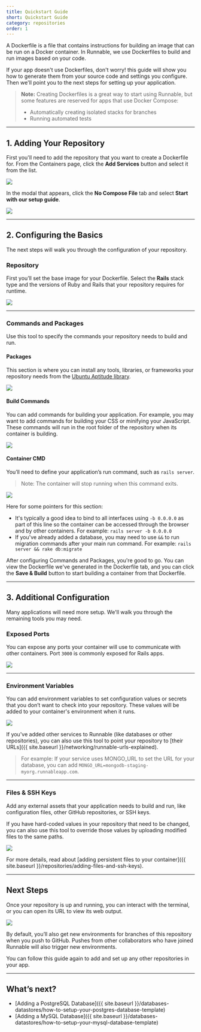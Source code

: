```yaml
---
title: Quickstart Guide
short: Quickstart Guide
category: repositories
order: 1
---
```


A Dockerfile is a file that contains instructions for building an image that can be run on a Docker container. In Runnable, we use Dockerfiles to build and run images based on your code.

If your app doesn't use Dockerfiles, don't worry! this guide will show you how to generate them from your source code and settings you configure. Then we'll point you to the next steps for setting up your application.

> **Note:** Creating Dockerfiles is a great way to start using Runnable, but some features are reserved for apps that use Docker Compose:
>
> - Automatically creating isolated stacks for branches
> - Running automated tests

---

## 1. Adding Your Repository

First you'll need to add the repository that you want to create a Dockerfile for. From the Containers page, click the **Add Services** button and select it from the list.

![](images/ss-add-service.png)

In the modal that appears, click the **No Compose File** tab and select **Start with our setup guide**.

![](images/ss-setup-guide.png)

---

## 2. Configuring the Basics

The next steps will walk you through the configuration of your repository.

### Repository

First you’ll set the base image for your Dockerfile. Select the **Rails**<!-- **Python** **Node.js**  **PHP** --> stack type and the versions of Ruby and Rails<!-- **version of Python** **version of Node.js** **version of PHP** --> that your repository requires for runtime.

![](images/ss-rails-repository.png)
<!-- ![](images/ss-node-repository.png) -->
<!-- ![](images/ss-python-repository.png) -->
<!-- ![](images/ss-php-repository.png) -->

---

### Commands and Packages

Use this tool to specify the commands your repository needs to build and run.

#### Packages

This section is where you can install any tools, libraries, or frameworks your repository needs from the [Ubuntu Aptitude library](http://packages.ubuntu.com/).

![](images/ss-packages.png)

#### Build Commands

You can add commands for building your application. For example, you may want to add commands for building your CSS or minifying your JavaScript. These commands will run in the root folder of the repository when its container is building.

![](images/ss-rails-build-commands.png)
<!-- ![](images/ss-node-build-commands.png) -->
<!-- ![](images/ss-python-build-commands.png) -->
<!-- ![](images/ss-php-build-commands.png) -->

<!-- For your PHP app, you'll need to add the following lines to this section: -->

<!-- Set permissions for your application directory: -->
<!--
    chgrp -R www-data /var/www/html/
    chmod -R 775 /var/www/html/storage
 -->
<!-- Copy Laravel’s .env.example to .env in your applicationproject directory: -->
<!--
    cp .env.example .env
 -->
<!-- Generate your application key: -->
<!--
    php artisan key:generate]
 -->

#### Container CMD

You’ll need to define your application’s run command, such as `rails server`<!-- `python main.py` `npm start` `apache2-foreground` -->.

> Note: The container will stop running when this command exits.

![](images/ss-rails-container-cmd.png)
<!-- ![](images/ss-node-container-cmd.png) -->
<!-- ![](images/ss-python-container-cmd.png) -->
<!-- ![](images/ss-php-container-cmd.png) -->

Here for some pointers for this section:

- It's typically a good idea to bind to all interfaces using `-b 0.0.0.0` as part of this line so the container can be accessed through the browser and by other containers. For example: `rails server -b 0.0.0.0`<!-- `python main.py -b 0.0.0.0`  `npm start -b 0.0.0.0` `apache2-foreground -b 0.0.0.0` -->
- If you've already added a database, you may need to use `&&` to run migration commands after your main run command. For example: `rails server && rake db:migrate`<!-- `python main.py && ??` `npm run migrations && npm start` `apache2-foreground && ??` -->

After configuring Commands and Packages, you're good to go. You can view the Dockerfile we've generated in the Dockerfile tab, and you can click the **Save & Build** button to start building a container from that Dockerfile.

---

## 3. Additional Configuration

Many applications will need more setup. We'll walk you through the remaining tools you may need.

### Exposed Ports

You can expose any ports your container will use to communicate with other containers. Port `3000`<!-- `3000` `8000` `3306` --> is commonly exposed for Rails<!-- Python Node.js PHP --> apps.

![](images/ss-ports.png)

---

### Environment Variables

You can add environment variables to set configuration values or secrets that you don’t want to check into your repository. These values will be added to your container's environment when it runs.

![](images/ss-environment-variables.png)

If you've added other services to Runnable (like databases or other repositories), you can also use this tool to point your repository to [their URLs]({{ site.baseurl }}/networking/runnable-urls-explained).

> For example: If your service uses MONGO_URL to set the URL for your database, you can add `MONGO_URL=mongodb-staging-myorg.runnableapp.com`.

---

### Files & SSH Keys

Add any external assets that your application needs to build and run, like configuration files, other GitHub repositories, or SSH keys.

If you have hard-coded values in your repository that need to be changed, you can also use this tool to override those values by uploading modified files to the same paths.

![](images/ss-files-and-ssh-keys.png)

For more details, read about [adding persistent files to your container]({{ site.baseurl }}/repositories/adding-files-and-ssh-keys).
<!-- For your PHP app, you’ll need to [upload your Laravel apache2 configuration file]({{ site.baseurl }}/repositories/adding-files-and-ssh-keys) (laravel.conf). -->

<!-- Add this path for its Destination: -->
<!--
    /etc/apache2/sites-available
 -->
<!-- And add these Scripts: -->
<!--
    a2ensite laravel.conf
    a2enmod rewrite]
 -->

---

## Next Steps

Once your repository is up and running, you can interact with the terminal, or you can open its URL to view its web output.

![](images/ss-terminal.png)

By default, you’ll also get new environments for branches of this repository when you push to GitHub. Pushes from other collaborators who have joined Runnable will also trigger new environments.

You can follow this guide again to add and set up any other repositories in your app.

---

## What’s next?

- [Adding a PostgreSQL Database]({{ site.baseurl }}/databases-datastores/how-to-setup-your-postgres-database-template)
- [Adding a MySQL Database]({{ site.baseurl }}/databases-datastores/how-to-setup-your-mysql-database-template)
